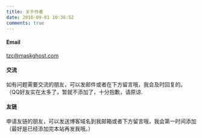 ```yaml
---
title: 关于作者
date: 2016-09-01 10:36:52
comments: true
---
```

#### Email
tzc@maskghost.com
#### 交流
如有问题需要交流的朋友，可以发邮件或者在下方留言哦，我会及时回复的。（QQ好友实在太多了，暂就不添加了，十分抱歉，请原谅.
#### 友链
申请友链的朋友，可以发送博客域名到我邮箱或者下方留言哦，我会第一时间添加（最好是已经添加完本站再发我哦。）
